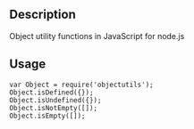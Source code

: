 ## Description

Object utility functions in JavaScript for node.js

## Usage

	var Object = require('objectutils');
	Object.isDefined({});
	Object.isUndefined({});
	Object.isNotEmpty([]);
	Object.isEmpty([]);
	